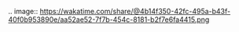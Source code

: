 .. image:: https://wakatime.com/share/@4b14f350-42fc-495a-b43f-40f0b953890e/aa52ae52-7f7b-454c-8181-b2f7e6fa4415.png
